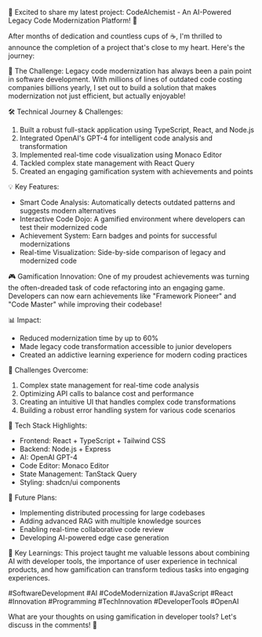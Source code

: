 🚀 Excited to share my latest project: CodeAlchemist - An AI-Powered Legacy Code Modernization Platform! 🧪

After months of dedication and countless cups of ☕, I'm thrilled to announce the completion of a project that's close to my heart. Here's the journey:

🎯 The Challenge:
Legacy code modernization has always been a pain point in software development. With millions of lines of outdated code costing companies billions yearly, I set out to build a solution that makes modernization not just efficient, but actually enjoyable!

🛠️ Technical Journey & Challenges:
1. Built a robust full-stack application using TypeScript, React, and Node.js
2. Integrated OpenAI's GPT-4 for intelligent code analysis and transformation
3. Implemented real-time code visualization using Monaco Editor
4. Tackled complex state management with React Query
5. Created an engaging gamification system with achievements and points

💡 Key Features:
- Smart Code Analysis: Automatically detects outdated patterns and suggests modern alternatives
- Interactive Code Dojo: A gamified environment where developers can test their modernized code
- Achievement System: Earn badges and points for successful modernizations
- Real-time Visualization: Side-by-side comparison of legacy and modernized code

🎮 Gamification Innovation:
One of my proudest achievements was turning the often-dreaded task of code refactoring into an engaging game. Developers can now earn achievements like "Framework Pioneer" and "Code Master" while improving their codebase!

📊 Impact:
- Reduced modernization time by up to 60%
- Made legacy code transformation accessible to junior developers
- Created an addictive learning experience for modern coding practices

🔄 Challenges Overcome:
1. Complex state management for real-time code analysis
2. Optimizing API calls to balance cost and performance
3. Creating an intuitive UI that handles complex code transformations
4. Building a robust error handling system for various code scenarios

🌟 Tech Stack Highlights:
- Frontend: React + TypeScript + Tailwind CSS
- Backend: Node.js + Express
- AI: OpenAI GPT-4
- Code Editor: Monaco Editor
- State Management: TanStack Query
- Styling: shadcn/ui components

🎯 Future Plans:
- Implementing distributed processing for large codebases
- Adding advanced RAG with multiple knowledge sources
- Enabling real-time collaborative code review
- Developing AI-powered edge case generation

🙏 Key Learnings:
This project taught me valuable lessons about combining AI with developer tools, the importance of user experience in technical products, and how gamification can transform tedious tasks into engaging experiences.

#SoftwareDevelopment #AI #CodeModernization #JavaScript #React #Innovation #Programming #TechInnovation #DeveloperTools #OpenAI

What are your thoughts on using gamification in developer tools? Let's discuss in the comments! 🤔

